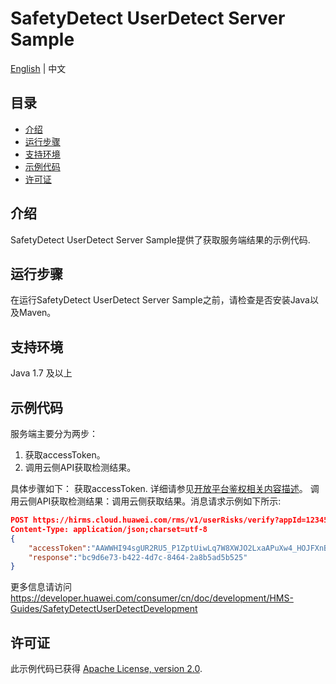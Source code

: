 # SafetyDetect UserDetect Server Sample

[English](https://github.com/HMS-Core/hms-safetydetect-demo-android/blob/master/SafetyDetect-UserDetect-Sample/SafetyDetect-UserDetect-Server-Sample/README.md) | 中文


## 目录

 * [介绍](#介绍)
 * [运行步骤](#运行步骤)
 * [支持环境](#支持环境)
 * [示例代码](#示例代码)
 * [许可证](#许可证)


## 介绍
SafetyDetect UserDetect Server Sample提供了获取服务端结果的示例代码.

## 运行步骤
在运行SafetyDetect UserDetect Server Sample之前，请检查是否安装Java以及Maven。
## 支持环境
Java 1.7 及以上

## 示例代码
服务端主要分为两步：
1. 获取accessToken。
2. 调用云侧API获取检测结果。

具体步骤如下：
获取accessToken.
详细请参见[开放平台鉴权相关内容描述](https://developer.huawei.com/consumer/cn/doc/HMSCore-Guides-V5/open-platform-oauth-0000001050123437-V5)。
调用云侧API获取检测结果：调用云侧获取结果。消息请求示例如下所示:

```json
POST https://hirms.cloud.huawei.com/rms/v1/userRisks/verify?appId=123456 HTTP/1.1
Content-Type: application/json;charset=utf-8
{
    "accessToken":"AAWWHI94sgUR2RU5_P1ZptUiwLq7W8XWJO2LxaAPuXw4_HOJFXnBlN-q5_3bwlxVW_SHeDPx_s5bWW-9DjtWZsvcm9CwXe1FHJg0u-D2pcQPcb3sTxDTJeiwEb9WBPl_9w",
    "response":"bc9d6e73-b422-4d7c-8464-2a8b5ad5b525"
}
```
更多信息请访问
https://developer.huawei.com/consumer/cn/doc/development/HMS-Guides/SafetyDetectUserDetectDevelopment 

##  许可证
此示例代码已获得 [Apache License, version 2.0](http://www.apache.org/licenses/LICENSE-2.0).

